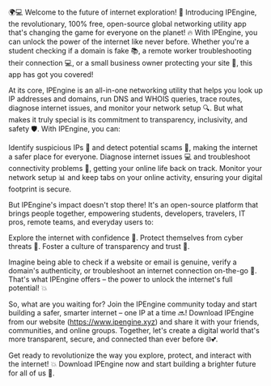 🌍💻 Welcome to the future of internet exploration! 🚀 Introducing IPEngine, the revolutionary, 100% free, open-source global networking utility app that's changing the game for everyone on the planet! 🔥 With IPEngine, you can unlock the power of the internet like never before. Whether you're a student checking if a domain is fake 📚, a remote worker troubleshooting their connection 💻, or a small business owner protecting your site 👀, this app has got you covered!

At its core, IPEngine is an all-in-one networking utility that helps you look up IP addresses and domains, run DNS and WHOIS queries, trace routes, diagnose internet issues, and monitor your network setup 🔍. But what makes it truly special is its commitment to transparency, inclusivity, and safety 🛡️. With IPEngine, you can:

Identify suspicious IPs 👀 and detect potential scams 💸, making the internet a safer place for everyone.
Diagnose internet issues 💻 and troubleshoot connectivity problems 🔧, getting your online life back on track.
Monitor your network setup 📊 and keep tabs on your online activity, ensuring your digital footprint is secure.

But IPEngine's impact doesn't stop there! It's an open-source platform that brings people together, empowering students, developers, travelers, IT pros, remote teams, and everyday users to:

Explore the internet with confidence 👀.
Protect themselves from cyber threats 💪.
Foster a culture of transparency and trust 🤝.

Imagine being able to check if a website or email is genuine, verify a domain's authenticity, or troubleshoot an internet connection on-the-go 📱. That's what IPEngine offers – the power to unlock the internet's full potential! 💥

So, what are you waiting for? Join the IPEngine community today and start building a safer, smarter internet – one IP at a time 🔜! Download IPEngine from our website (https://www.ipengine.xyz) and share it with your friends, communities, and online groups. Together, let's create a digital world that's more transparent, secure, and connected than ever before 🌐💕.

Get ready to revolutionize the way you explore, protect, and interact with the internet! 💥 Download IPEngine now and start building a brighter future for all of us 🌟.